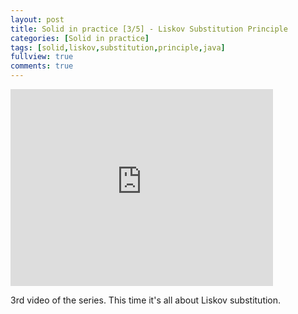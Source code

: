 ```yaml
---
layout: post
title: Solid in practice [3/5] - Liskov Substitution Principle
categories: [Solid in practice]
tags: [solid,liskov,substitution,principle,java]
fullview: true
comments: true
---
```


<iframe width="420" height="315" src="https://www.youtube.com/embed/_yb4PpJS5S0" frameborder="0" allowfullscreen></iframe>

3rd video of the series. This time it's all about Liskov substitution.


